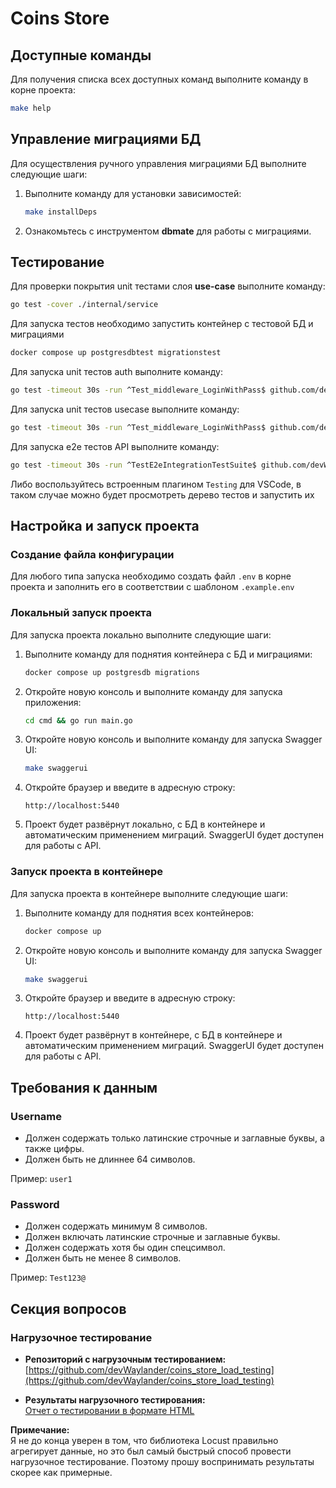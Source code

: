 
# Coins Store

## Доступные команды

Для получения списка всех доступных команд выполните команду в корне проекта:

```bash
make help
```

## Управление миграциями БД

Для осуществления ручного управления миграциями БД выполните следующие шаги:

1. Выполните команду для установки зависимостей:

   ```bash
   make installDeps
   ```

2. Ознакомьтесь с инструментом **dbmate** для работы с миграциями.

## Тестирование 
Для проверки покрытия unit тестами слоя **use-case** выполните команду:

```bash
go test -cover ./internal/service
```

Для запуска тестов необходимо запустить контейнер с тестовой БД и миграциями

```bash
docker compose up postgresdbtest migrationstest
```

Для запуска unit тестов auth выполните команду:

```bash
go test -timeout 30s -run ^Test_middleware_LoginWithPass$ github.com/devWaylander/coins_store/internal/middleware/auth -count=1 -v
```

Для запуска unit тестов usecase выполните команду:

```bash
go test -timeout 30s -run ^Test_middleware_LoginWithPass$ github.com/devWaylander/coins_store/internal/middleware/auth -count=1 -v
```

Для запуска e2e тестов API выполните команду:

```bash
go test -timeout 30s -run ^TestE2eIntegrationTestSuite$ github.com/devWaylander/coins_store/internal/tests -count=1 -v
```

Либо воспользуйтесь встроенным плагином `Testing` для VSCode, в таком случае можно будет просмотреть дерево тестов и запустить их

## Настройка и запуск проекта

### Создание файла конфигурации

Для любого типа запуска необходимо создать файл `.env` в корне проекта и заполнить его в соответствии с шаблоном `.example.env`

### Локальный запуск проекта

Для запуска проекта локально выполните следующие шаги:

1. Выполните команду для поднятия контейнера с БД и миграциями:

   ```bash
   docker compose up postgresdb migrations
   ```

2. Откройте новую консоль и выполните команду для запуска приложения:

   ```bash
   cd cmd && go run main.go
   ```

3. Откройте новую консоль и выполните команду для запуска Swagger UI:

   ```bash
   make swaggerui
   ```

4. Откройте браузер и введите в адресную строку:

   ```
   http://localhost:5440
   ```

5. Проект будет развёрнут локально, с БД в контейнере и автоматическим применением миграций. SwaggerUI будет доступен для работы с API.

### Запуск проекта в контейнере

Для запуска проекта в контейнере выполните следующие шаги:

1. Выполните команду для поднятия всех контейнеров:

   ```bash
   docker compose up
   ```

2. Откройте новую консоль и выполните команду для запуска Swagger UI:

   ```bash
   make swaggerui
   ```

3. Откройте браузер и введите в адресную строку:

   ```
   http://localhost:5440
   ```

4. Проект будет развёрнут в контейнере, с БД в контейнере и автоматическим применением миграций. SwaggerUI будет доступен для работы с API.

## Требования к данным

### Username

- Должен содержать только латинские строчные и заглавные буквы, а также цифры.
- Должен быть не длиннее 64 символов.

Пример: `user1`

### Password

- Должен содержать минимум 8 символов.
- Должен включать латинские строчные и заглавные буквы.
- Должен содержать хотя бы один спецсимвол.
- Должен быть не менее 8 символов.

Пример: `Test123@`

## Секция вопросов

### Нагрузочное тестирование

- **Репозиторий с нагрузочным тестированием:**  
  [https://github.com/devWaylander/coins_store_load_testing](https://github.com/devWaylander/coins_store_load_testing)

- **Результаты нагрузочного тестирования:**  
  [Отчет о тестировании в формате HTML](https://github.com/devWaylander/coins_store_load_testing/blob/main/report.html)

**Примечание:**  
Я не до конца уверен в том, что библиотека Locust правильно агрегирует данные, но это был самый быстрый способ провести нагрузочное тестирование. Поэтому прошу воспринимать результаты скорее как примерные.

